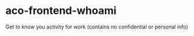 # aco-frontend-whoami
Get to know you activity for work (contains no confidential or personal info)
